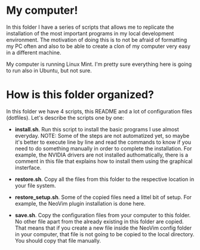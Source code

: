 
# My computer!

In this folder I have a series of scripts that allows me to replicate the installation of the most important programs in my local development environment.
The motivation of doing this is to not be afraid of formatting my PC often and also to be able to create a clon of my computer very easy in a different machine.

My computer is running Linux Mint.
I'm pretty sure everything here is going to run also in Ubuntu, but not sure.


# How is this folder organized?

In this folder we have 4 scripts, this README and a lot of configuration files (dotfiles).
Let's describe the scripts one by one:

* **install.sh**. Run this script to install the basic programs I use almost everyday.
NOTE: Some of the steps are not automatized yet, so maybe it's better to execute line by line and read the commands to know if you need to do something manually in order to complete the installation. For example, the NVIDIA drivers are not installed authomatically, there is a comment in this file that explains how to install them using the graphical insterface.

* **restore.sh**. Copy all the files from this folder to the respective location in your file system.

* **restore_setup.sh**. Some of the copied files need a littel bit of setup. For example, the NeoVim plugin installation is done here.

* **save.sh**. Copy the configuration files from your computer to this folder. No other file apart from the already existing in this folder are copied. That means that if you create a new file inside the NeoVim config folder in your computer, that file is not going to be copied to the local directory. You should copy that file manually.


